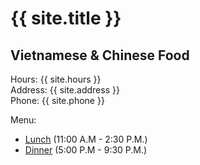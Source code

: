 # {{ site.title }}
## Vietnamese & Chinese Food

Hours: {{ site.hours }}
\
Address: {{ site.address }}
\
Phone: {{ site.phone }}

Menu:
- [Lunch](./lunch.html) (11:00 A.M - 2:30 P.M.)
- [Dinner](./dinner.html) (5:00 P.M - 9:30 P.M.)
